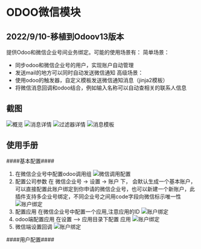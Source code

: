 ODOO微信模块
=================================
2022/9/10-移植到Odoov13版本
-------------------------------------
提供Odoo和微信企业号间业务绑定。可能的使用场景有：
简单场景：
+ 同步odoo和微信企业号的用户，实现账户自动管理
+ 发送mail的地方可以同时自动发送微信通知
高级场景：
+ 使用odoo的触发器，自定义模板发送微信通知消息（jinja2模板）
+ 将微信消息回调和odoo结合，例如输入名称可以自动查相关的联系人信息

截图
----------------------------------
![概览](./static/img/list.png)
![消息详情](./static/img/detail.png)
![过滤器详情](./static/img/filter.png)
![消息模板](./static/img/message.png)


使用手册
---------------------------
####基本配置####
1. 在微信企业号中配置odoo调用组
![微信调用配置](./static/img/wechat_server_config.png)
1. 配置公司参数
在 微信企业号 -> 设置 -> 账户 下， 会默认生成一个基本账户，可以直接配置此账户绑定到你申请的微信企业号，也可以新建一个新账户，此插件支持多企业号绑定，不同企业号之间用code字段向微信标示唯一性
![账户绑定](./static/img/config_detail.png)
1. 配置应用
在微信企业号中配置一个应用,注意应用的ID
![账户绑定](./static/img/wechat_server_app_config.png)
1. odoo端配置应用
在设置 —> 应用目录下配置 应用
![账户绑定](./static/img/app_config.png)
1. 微信端设置回调
![账户绑定](./static/img/app_callback.png)

####用户配置####

